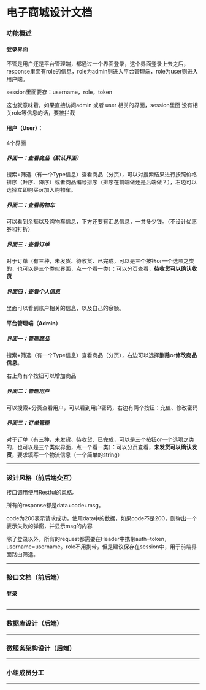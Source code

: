 # 电子商城设计文档

### 功能概述

#### 登录界面

不管是用户还是平台管理端，都通过一个界面登录，这个界面登录上去之后，response里面有role的信息，role为admin则进入平台管理端，role为user则进入用户端。

session里面要存：username，role，token

这也就意味着，如果直接访问admin 或者 user 相关的界面，session里面 没有相关role等信息的话，要被拦截

#### 用户（User）：

4个界面

##### 界面一：查看商品（默认界面）

搜索+筛选（有一个Type信息）查看商品（分页），可以对搜索结果进行按照价格排序（升序、降序）或者商品编号排序（排序在前端做还是后端做？），右边可以选择立即购买or加入购物车。

##### 界面二：查看购物车

可以看到余额以及购物车信息，下方还要有汇总信息，一共多少钱。（不设计优惠券和打折）

##### 界面三：查看订单

对于订单（有三种，未发货、待收货、已完成，可以是三个按钮or一个选项之类的，也可以是三个类似界面，点一个看一类）：可以分页查看，**待收货可以确认收货**

##### 界面四：查看个人信息

里面可以看到账户相关的信息，以及自己的余额。

#### 平台管理端（Admin）

##### 界面一：管理商品

搜索+筛选（有一个Type信息）查看商品（分页），右边可以选择**删除**or**修改商品信息**。

右上角有个按钮可以增加商品

##### 界面二：管理用户

可以搜索+分页查看用户，可以看到用户密码，右边有两个按钮：充值、修改密码

##### 界面三：订单管理

对于订单（有三种，未发货、待收货、已完成，可以是三个按钮or一个选项之类的，也可以是三个类似界面，点一个看一类）：可以分页查看，**未发货可以确认发货**，要求填写一个物流信息（一个简单的string）

****

### 设计风格（前后端交互）

接口调用使用Restful的风格。

所有的response都是data+code+msg。

code为200表示请求成功，使用data中的数据，如果code不是200，则弹出一个表示失败的弹窗，并显示msg的内容

除了登录以外，所有的request都需要在Header中携带auth=token，username=username。role不用携带，但是建议保存在session中，用于前端界面路由筛选。

****

### 接口文档（前后端）

#### 登录

>

```json
```





****

### 数据库设计（后端）





****

### 微服务架构设计（后端）







****

### 小组成员分工











****









